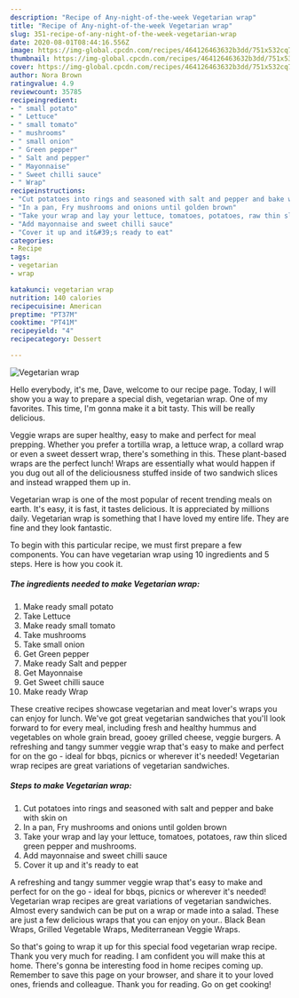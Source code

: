 ```yaml
---
description: "Recipe of Any-night-of-the-week Vegetarian wrap"
title: "Recipe of Any-night-of-the-week Vegetarian wrap"
slug: 351-recipe-of-any-night-of-the-week-vegetarian-wrap
date: 2020-08-01T08:44:16.556Z
image: https://img-global.cpcdn.com/recipes/464126463632b3dd/751x532cq70/vegetarian-wrap-recipe-main-photo.jpg
thumbnail: https://img-global.cpcdn.com/recipes/464126463632b3dd/751x532cq70/vegetarian-wrap-recipe-main-photo.jpg
cover: https://img-global.cpcdn.com/recipes/464126463632b3dd/751x532cq70/vegetarian-wrap-recipe-main-photo.jpg
author: Nora Brown
ratingvalue: 4.9
reviewcount: 35785
recipeingredient:
- " small potato"
- " Lettuce"
- " small tomato"
- " mushrooms"
- " small onion"
- " Green pepper"
- " Salt and pepper"
- " Mayonnaise"
- " Sweet chilli sauce"
- " Wrap"
recipeinstructions:
- "Cut potatoes into rings and seasoned with salt and pepper and bake with skin on"
- "In a pan, Fry mushrooms and onions until golden brown"
- "Take your wrap and lay your lettuce, tomatoes, potatoes, raw thin sliced green pepper and mushrooms."
- "Add mayonnaise and sweet chilli sauce"
- "Cover it up and it&#39;s ready to eat"
categories:
- Recipe
tags:
- vegetarian
- wrap

katakunci: vegetarian wrap 
nutrition: 140 calories
recipecuisine: American
preptime: "PT37M"
cooktime: "PT41M"
recipeyield: "4"
recipecategory: Dessert

---
```



![Vegetarian wrap](https://img-global.cpcdn.com/recipes/464126463632b3dd/751x532cq70/vegetarian-wrap-recipe-main-photo.jpg)

Hello everybody, it's me, Dave, welcome to our recipe page. Today, I will show you a way to prepare a special dish, vegetarian wrap. One of my favorites. This time, I'm gonna make it a bit tasty. This will be really delicious.

Veggie wraps are super healthy, easy to make and perfect for meal prepping. Whether you prefer a tortilla wrap, a lettuce wrap, a collard wrap or even a sweet dessert wrap, there&#39;s something in this. These plant-based wraps are the perfect lunch! Wraps are essentially what would happen if you dug out all of the deliciousness stuffed inside of two sandwich slices and instead wrapped them up in.

Vegetarian wrap is one of the most popular of recent trending meals on earth. It's easy, it is fast, it tastes delicious. It is appreciated by millions daily. Vegetarian wrap is something that I have loved my entire life. They are fine and they look fantastic.


To begin with this particular recipe, we must first prepare a few components. You can have vegetarian wrap using 10 ingredients and 5 steps. Here is how you cook it.

<!--inarticleads1-->

##### The ingredients needed to make Vegetarian wrap:

1. Make ready  small potato
1. Take  Lettuce
1. Make ready  small tomato
1. Take  mushrooms
1. Take  small onion
1. Get  Green pepper
1. Make ready  Salt and pepper
1. Get  Mayonnaise
1. Get  Sweet chilli sauce
1. Make ready  Wrap


These creative recipes showcase vegetarian and meat lover&#39;s wraps you can enjoy for lunch. We&#39;ve got great vegetarian sandwiches that you&#39;ll look forward to for every meal, including fresh and healthy hummus and vegetables on whole grain bread, gooey grilled cheese, veggie burgers. A refreshing and tangy summer veggie wrap that&#39;s easy to make and perfect for on the go - ideal for bbqs, picnics or wherever it&#39;s needed! Vegetarian wrap recipes are great variations of vegetarian sandwiches. 

<!--inarticleads2-->

##### Steps to make Vegetarian wrap:

1. Cut potatoes into rings and seasoned with salt and pepper and bake with skin on
1. In a pan, Fry mushrooms and onions until golden brown
1. Take your wrap and lay your lettuce, tomatoes, potatoes, raw thin sliced green pepper and mushrooms.
1. Add mayonnaise and sweet chilli sauce
1. Cover it up and it&#39;s ready to eat


A refreshing and tangy summer veggie wrap that&#39;s easy to make and perfect for on the go - ideal for bbqs, picnics or wherever it&#39;s needed! Vegetarian wrap recipes are great variations of vegetarian sandwiches. Almost every sandwich can be put on a wrap or made into a salad. These are just a few delicious wraps that you can enjoy on your.. Black Bean Wraps, Grilled Vegetable Wraps, Mediterranean Veggie Wraps. 

So that's going to wrap it up for this special food vegetarian wrap recipe. Thank you very much for reading. I am confident you will make this at home. There's gonna be interesting food in home recipes coming up. Remember to save this page on your browser, and share it to your loved ones, friends and colleague. Thank you for reading. Go on get cooking!
